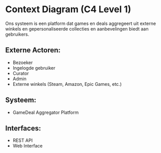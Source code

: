 # Context Diagram (C4 Level 1)

Ons systeem is een platform dat games en deals aggregeert uit externe winkels en gepersonaliseerde collecties en aanbevelingen biedt aan gebruikers.

## Externe Actoren:

- Bezoeker
- Ingelogde gebruiker
- Curator
- Admin
- Externe winkels (Steam, Amazon, Epic Games, etc.)

## Systeem:

- GameDeal Aggregator Platform

## Interfaces:

- REST API
- Web Interface
